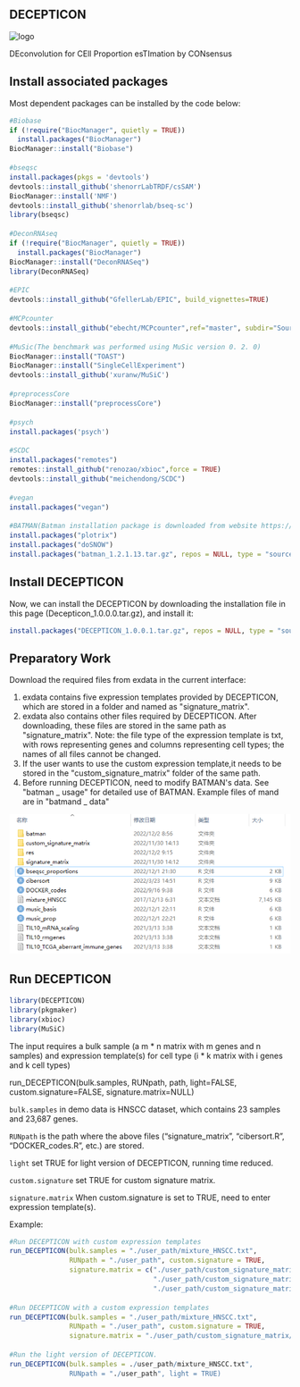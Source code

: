 DECEPTICON
-
![logo](./logo1.png)

DEconvolution for CEll Proportion esTImation by CONsensus

Install associated packages
-
Most dependent packages can be installed by the code below:
```R
#Biobase
if (!require("BiocManager", quietly = TRUE))
  install.packages("BiocManager")
BiocManager::install("Biobase")

#bseqsc
install.packages(pkgs = 'devtools')
devtools::install_github('shenorrLabTRDF/csSAM')
BiocManager::install('NMF')
devtools::install_github('shenorrlab/bseq-sc')
library(bseqsc)

#DeconRNAseq
if (!require("BiocManager", quietly = TRUE))
  install.packages("BiocManager")
BiocManager::install("DeconRNASeq")
library(DeconRNASeq)

#EPIC
devtools::install_github("GfellerLab/EPIC", build_vignettes=TRUE)

#MCPcounter
devtools::install_github("ebecht/MCPcounter",ref="master", subdir="Source")

#MuSic(The benchmark was performed using MuSic version 0. 2. 0)
BiocManager::install("TOAST")
BiocManager::install("SingleCellExperiment")
devtools::install_github('xuranw/MuSiC')

#preprocessCore
BiocManager::install("preprocessCore")

#psych
install.packages('psych')

#SCDC
install.packages("remotes")
remotes::install_github("renozao/xbioc",force = TRUE)
devtools::install_github("meichendong/SCDC")

#vegan
install.packages("vegan")

#BATMAN(Batman installation package is downloaded from website https://r-forge.r-project.org/scm/viewvc.php/pkg/?root=batman.)
install.packages("plotrix")
install.packages("doSNOW")
install.packages("batman_1.2.1.13.tar.gz", repos = NULL, type = "source")
```
Install DECEPTICON
-
Now, we can install the DECEPTICON by downloading the installation file in this page (Decepticon_1.0.0.0.tar.gz), and install it:
```R
install.packages("DECEPTICON_1.0.0.1.tar.gz", repos = NULL, type = "source")
```
Preparatory Work
-
Download the required files from exdata in the current interface:
1. exdata contains five expression templates provided by DECEPTICON, which are stored in a folder and named as "signature_matrix".
2. exdata also contains other files required by DECEPTICON. After downloading, these files are stored in the same path as "signature_matrix".
   Note: the file type of the expression template is txt, with rows representing genes and columns representing cell types; the names of all files cannot be changed.
3. If the user wants to use the custom expression template,it needs to be stored in the "custom_signature_matrix" folder of the same path.
4. Before running DECEPTICON, need to modify BATMAN's data. See "batman _ usage" for detailed use of BATMAN.
   Example files of mand are in "batmand _ data"

![image](https://github.com/Hao-Zou-lab/DECEPTICON/blob/main/f.png)

Run DECEPTICON 
-
```R
library(DECEPTICON)
library(pkgmaker)
library(xbioc)
library(MuSiC)
```
The input requires a bulk sample (a m * n matrix with m genes and n samples) and expression template(s) for cell type (i * k matrix with i genes and k cell types)

run_DECEPTICON(bulk.samples, RUNpath, path, light=FALSE, custom.signature=FALSE, signature.matrix=NULL)

`bulk.samples` in demo data is HNSCC dataset, which contains 23 samples and 23,687 genes.

`RUNpath` is the path where the above files (“signature_matrix”, “cibersort.R”, “DOCKER_codes.R”, etc.) are stored.

`light` set TRUE for light version of DECEPTICON, running time reduced.

`custom.signature` set TRUE for custom signature matrix.

`signature.matrix` When custom.signature is set to TRUE, need to enter expression template(s).

Example:
```R
#Run DECEPTICON with custom expression templates
run_DECEPTICON(bulk.samples = "./user_path/mixture_HNSCC.txt", 
               RUNpath = "./user_path", custom.signature = TRUE,
               signature.matrix = c("./user_path/custom_signature_matrix/custom_expression_template_1.txt",
                                    "./user_path/custom_signature_matrix/custom_expression_template_2.txt",
                                    "./user_path/custom_signature_matrix/custom_expression_template_3.txt"))
                                    
#Run DECEPTICON with a custom expression templates
run_DECEPTICON(bulk.samples = "./user_path/mixture_HNSCC.txt", 
               RUNpath = "./user_path", custom.signature = TRUE,
               signature.matrix = "./user_path/custom_signature_matrix/custom_expression_template_1.txt")
 
#Run the light version of DECEPTICON.
run_DECEPTICON(bulk.samples = ./user_path/mixture_HNSCC.txt", 
               RUNpath = "./user_path", light = TRUE)
```
